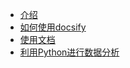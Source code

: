 - [介绍](/README.md)
- [如何使用docsify](/note/docsify.md)
- [使用文档](/note/使用文档.md)
- [利用Python进行数据分析](/note/利用Python进行数据分析第2版/README.md)
